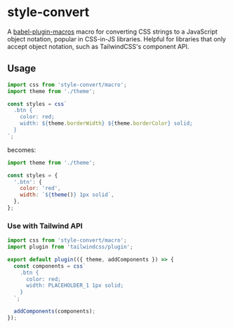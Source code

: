 # style-convert

A [babel-plugin-macros](https://github.com/kentcdodds/babel-plugin-macros) macro for
converting CSS strings to a JavaScript object notation, popular in CSS-in-JS libraries.
Helpful for libraries that only accept object notation, such as TailwindCSS's component API.

## Usage

```js
import css from 'style-convert/macro';
import theme from './theme';

const styles = css`
  .btn {
    color: red;
    width: ${theme.borderWidth} ${theme.borderColor} solid;
  }
`;
```

becomes:

```js
import theme from './theme';

const styles = {
  '.btn': {
    color: 'red',
    width: `${theme()} 1px solid`,
  },
};
```

### Use with Tailwind API

```js
import css from 'style-convert/macro';
import plugin from 'tailwindcss/plugin';

export default plugin(({ theme, addComponents }) => {
  const components = css`
    .btn {
      color: red;
      width: PLACEHOLDER_1 1px solid;
    }
  `;

  addComponents(components);
});
```
